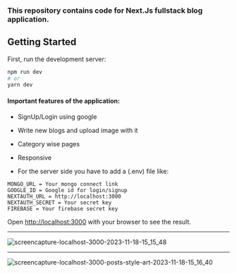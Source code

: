 ### This repository contains code for Next.Js fullstack blog application.

## Getting Started

First, run the development server:

```bash
npm run dev
# or
yarn dev
```

#### Important features of the application:
* SignUp/Login using google
* Write new blogs and upload image with it
* Category wise pages
* Responsive

* For the server side you have to add a (.env) file like:
```
MONGO_URL = Your mongo connect link
GOOGLE_ID = Google id for login/signup
NEXTAUTH_URL = http://localhost:3000
NEXTAUTH_SECRET = Your secret key
FIREBASE = Your firebase secret key
```

Open [http://localhost:3000](http://localhost:3000) with your browser to see the result.
****
![screencapture-localhost-3000-2023-11-18-15_15_48](https://github.com/Shahreyar00/React_BlockchainWeb3_App/assets/70688937/5553e580-c556-4249-8f41-d6af41b0c3ff)
****
![screencapture-localhost-3000-posts-style-art-2023-11-18-15_16_40](https://github.com/Shahreyar00/React_BlockchainWeb3_App/assets/70688937/4653e2ae-326f-41c8-a32d-e4413bcee2ff)

